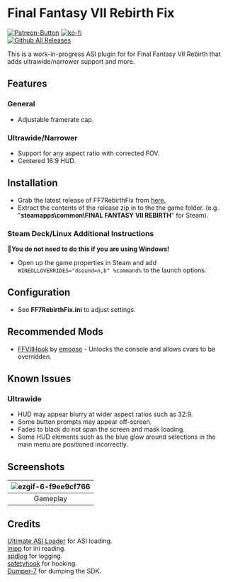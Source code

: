 # Final Fantasy VII Rebirth Fix
[![Patreon-Button](https://raw.githubusercontent.com/Lyall/FF7RebirthFix/refs/heads/master/.github/Patreon-Button.png)](https://www.patreon.com/Wintermance) [![ko-fi](https://ko-fi.com/img/githubbutton_sm.svg)](https://ko-fi.com/W7W01UAI9)<br />
[![Github All Releases](https://img.shields.io/github/downloads/Lyall/FF7RebirthFix/total.svg)](https://github.com/Lyall/FF7RebirthFix/releases)

This is a work-in-progress ASI plugin for for Final Fantasy VII Rebirth that adds ultrawide/narrower support and more.

## Features
### General
- Adjustable framerate cap.

### Ultrawide/Narrower
- Support for any aspect ratio with corrected FOV.
- Centered 16:9 HUD.

## Installation
- Grab the latest release of FF7RebirthFix from [here.](https://github.com/Lyall/FF7RebirthFix/releases)
- Extract the contents of the release zip in to the the game folder.
(e.g. "**steamapps\common\FINAL FANTASY VII REBIRTH**" for Steam).

### Steam Deck/Linux Additional Instructions
🚩**You do not need to do this if you are using Windows!**
- Open up the game properties in Steam and add `WINEDLLOVERRIDES="dsound=n,b" %command%` to the launch options.

## Configuration
- See **FF7RebirthFix.ini** to adjust settings.

## Recommended Mods
- [FFVIIHook](https://www.nexusmods.com/finalfantasy7rebirth/mods/4) by [emoose](https://github.com/emoose) - Unlocks the console and allows cvars to be overridden.

## Known Issues
### Ultrawide
- HUD may appear blurry at wider aspect ratios such as 32:9.
- Some button prompts may appear off-screen.
- Fades to black do not span the screen and mask loading.
- Some HUD elements such as the blue glow around selections in the main menu are positioned incorrectly. 

## Screenshots
| ![ezgif-6-f9ee9cf766](https://github.com/user-attachments/assets/1876814b-c14a-4048-86c8-2f552f086641) |
|:--------------------------:|
| Gameplay |

## Credits
[Ultimate ASI Loader](https://github.com/ThirteenAG/Ultimate-ASI-Loader) for ASI loading. <br />
[inipp](https://github.com/mcmtroffaes/inipp) for ini reading. <br />
[spdlog](https://github.com/gabime/spdlog) for logging. <br />
[safetyhook](https://github.com/cursey/safetyhook) for hooking.<br />
[Dumper-7](https://github.com/Encryqed/Dumper-7) for dumping the SDK.
